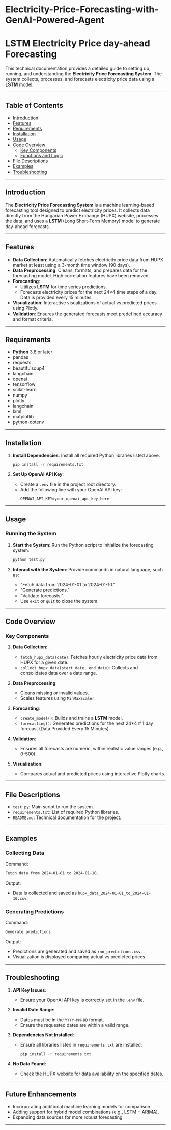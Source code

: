 # Electricity-Price-Forecasting-with-GenAI-Powered-Agent

# LSTM Electricity Price day-ahead Forecasting 

This technical documentation provides a detailed guide to setting up, running, and understanding the **Electricity Price Forecasting System**. The system collects, processes, and forecasts electricity price data using a **LSTM** model.

---

## Table of Contents

- [Introduction](#introduction)
- [Features](#features)
- [Requirements](#requirements)
- [Installation](#installation)
- [Usage](#usage)
- [Code Overview](#code-overview)
  - [Key Components](#key-components)
  - [Functions and Logic](#functions-and-logic)
- [File Descriptions](#file-descriptions)
- [Examples](#examples)
- [Troubleshooting](#troubleshooting)

---

## Introduction

The **Electricity Price Forecasting System** is a machine learning-based forecasting tool designed to predict electricity prices. It collects data directly from the Hungarian Power Exchange (HUPX) website, processes the data, and uses a **LSTM** (Long Short-Term Memory) model to generate day-ahead forecasts.

---

## Features

- **Data Collection**: Automatically fetches electricity price data from HUPX market at least using a 3-month time window (90 days).
- **Data Preprocessing**: Cleans, formats, and prepares data for the forecasting model. High correlation features have been removed.
- **Forecasting**:
  - Utilizes **LSTM** for time series predictions.
  - Forecasts electricity prices for the next 24×4 time steps of a day. Data is provided every 15 minutes.
- **Visualization**: Interactive visualizations of actual vs predicted prices using Plotly.
- **Validation**: Ensures the generated forecasts meet predefined accuracy and format criteria.

---

## Requirements

- **Python** 3.8 or later
- pandas
- requests
- beautifulsoup4
- langchain
- openai
- tensorflow
- scikit-learn
- numpy
- plotly
- langchain
- lxml
- matplotlib
- python-dotenv

---

## Installation


1. **Install Dependencies**:
   Install all required Python libraries listed above.
   ```bash
   pip install -r requirements.txt
   ```

2. **Set Up OpenAI API Key**:
   - Create a `.env` file in the project root directory.
   - Add the following line with your OpenAI API key:
     ```env
     OPENAI_API_KEY=your_openai_api_key_here
     ```

---

## Usage

### Running the System

1. **Start the System**:
   Run the Python script to initialize the forecasting system.
   ```bash
   python test.py
   ```

2. **Interact with the System**:
   Provide commands in natural language, such as:
   - "Fetch data from 2024-01-01 to 2024-01-10."
   - "Generate predictions."
   - "Validate forecasts."
   - Use `exit` or `quit` to close the system.

---

## Code Overview

### Key Components

1. **Data Collection**:
   - `fetch_hupx_data(date)`: Fetches hourly electricity price data from HUPX for a given date.
   - `collect_hupx_data(start_date, end_date)`: Collects and consolidates data over a date range.

2. **Data Preprocessing**:
   - Cleans missing or invalid values.
   - Scales features using `MinMaxScaler`.

3. **Forecasting**:
   - `create_model()`: Builds and trains a **LSTM** model.
   - `forecasting()`: Generates predictions for the next 24*4 # 1 day forecast (Data Provided Every 15 Minutes).

4. **Validation**:
   - Ensures all forecasts are numeric, within realistic value ranges (e.g., 0-500).

5. **Visualization**:
   - Compares actual and predicted prices using interactive Plotly charts.

---

## File Descriptions

- `test.py`: Main script to run the system.
- `requirements.txt`: List of required Python libraries.
- `README.md`: Technical documentation for the project.

---

## Examples

### Collecting Data

Command:
```bash
Fetch data from 2024-01-01 to 2024-01-10.
```
Output:
- Data is collected and saved as `hupx_data_2024-01-01_to_2024-01-10.csv`.

### Generating Predictions

Command:
```bash
Generate predictions.
```
Output:
- Predictions are generated and saved as `rnn_predictions.csv`.
- Visualization is displayed comparing actual vs predicted prices.

---

## Troubleshooting

1. **API Key Issues**:
   - Ensure your OpenAI API key is correctly set in the `.env` file.

2. **Invalid Date Range**:
   - Dates must be in the `YYYY-MM-DD` format.
   - Ensure the requested dates are within a valid range.

3. **Dependencies Not Installed**:
   - Ensure all libraries listed in `requirements.txt` are installed:
     ```bash
     pip install -r requirements.txt
     ```

4. **No Data Found**:
   - Check the HUPX website for data availability on the specified dates.

---

## Future Enhancements

- Incorporating additional machine learning models for comparison.
- Adding support for hybrid model combinations (e.g., LSTM + ARIMA).
- Expanding data sources for more robust forecasting.

---
